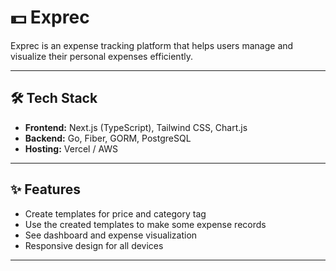 # 💵 Exprec

Exprec is an expense tracking platform that helps users manage and visualize their personal expenses efficiently.

---

## 🛠️ Tech Stack
- **Frontend:** Next.js (TypeScript), Tailwind CSS, Chart.js
- **Backend:** Go, Fiber, GORM, PostgreSQL
- **Hosting:** Vercel / AWS

---

## ✨ Features
- Create templates for price and category tag
- Use the created templates to make some expense records
- See dashboard and expense visualization
- Responsive design for all devices

---

